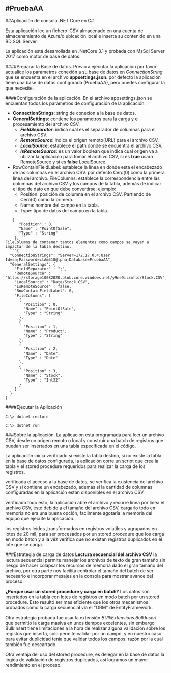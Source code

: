 #PruebaAA
-----
##Aplicación de consola .NET Core en C#

Esta aplicación lee un fichero .CSV almacenado en una cuenta de almacenamiento de Azure/o ubicación local e inserta su contenido en una BD SQL Server.

La aplicación está desarrollada en .NetCore 3.1 y probada con MsSql Server 2017 como motor de base de datos.

####Preparar la Base de datos.
Previo a ejecutar la aplicación por favor actualice los parametros conexión a su base de datos en _ConnectionString_ que se encuenta en el archivo __appsettings.json__. por defecto la aplicación tiene una base de datos configurada (PruebaAA), pero puedes configurar la que necesite.


####Configuración de la aplicación.
En el archivo appsettings.json se encuentan todos los parametros de configuración de la
aplicación.

- **ConnectionStrings**: string de conexion a la base de datos.
- **GeneralSettings**: contiene los parametros para la carga y el procesamiento del archivo CSV.
    - _**FieldSeparator**_: indica cual es el separador de columnas para el archivo CSV.
    - _**RemoteSource**_: indica el origen remoto(URL) para el archivo CSV.
    - _**LocalSource**_: establece el path donde se encuentra el archivo CSV.
    - _**IsRemoteSource**_: es un valor boolean que indica cual origen va a utilizar la aplicación para tomar el archivo CSV, si es __true__ usara RemoteSource y si es __false__ LocalSource.
- RowContainFieldLabel: establece la línea en donde esta el encabezado de las columnas en el archivo CSV. por defecto Cero(0) como la primera línea del archivo.
FileColumns: establece la correspondencia entre las columnas del archivo CSV y los campos de la tabla, además de indicar el tipo de dato en que debe convertirse.
 ejemplo:
    - Position: posición de columna en el archivo CSV. Partiendo de Cero(0) como la primera.
    - Name: nombre del campo en la tabla.
    - Type: tipo de datos del campo en la tabla.

```
   {
      "Position" : 0,
      "Name" : "PointOfSale",
      "Type" : "String"
    },```
FileColumns de contener tantos elementos como campos se vayan a impactar de la tabla destino.
  ```{
  "ConnectionStrings": "Server=172.17.0.4;User Id=sa;Password=clAm318@lpha;Database=PruebaAA",
  "GeneralSettings": {
    "FieldSeparator" : ";",
    "RemoteSource" : "https://storage10082020.blob.core.windows.net/y9ne9ilzmfld/Stock.CSV",
    "LocalSource" : "Data/Stock.CSV",
    "IsRemoteSource" : false,
    "RowContainFieldLabel": 0,
    "FileColumns": [
      {
        "Position" : 0,
        "Name" : "PointOfSale",
        "Type" : "String"
      },
      {
        "Position" : 1,
        "Name" : "Product",
        "Type" : "String"
      },
      {
        "Position" : 2,
        "Name" : "Date",
        "Type" : "Date"
      },
      {
        "Position" : 3,
        "Name" : "Stock",
        "Type" : "Int32"
      }
    ]
  }
}
```


####Ejecutar la Aplicación
```
C:\> dotnet restore
```
```
C:\> dotnet run
```

###Sobre la aplicación.
La aplicación esta programada para leer un archivo CSV, desde un origen remoto o local
y construir una batch de registros que puedan ser insertados en una tabla especificada en el código.

La aplicación inicia verificado si existe la tabla destino, si  no existe la tabla en la
base de datos configurada, la aplicación corre un script que crea la tabla y el stored procedure requeridos para realizar la carga de los registros.

verificada el acceso a la base de datos, se verifica la existencia del archivo CSV y 
si contiene un encabezado, además si la cantidad de columnas configuradas en la aplicación
estan disponibles en el archivo CSV.

verificado todo esto, la aplicación abre el archivo y recorre linea por linea el archivo CSV, esto debido a el tamaño del archivo CSV, cargarlo todo en memoria no era una buena opción, facilmente agotaría la memoria del equipo que ejecute la aplicación.

los registros leídos ,transformados en registros volatiles y agrupados en lotes de 20 mil, para ser procesados por un stored procedure que los carga en modo batch y a la véz verifica que no existan registros duplicados en el lote que se carga.

###Estrategia de carga de datos
**Lectura secuencial del archivo CSV**
la lectura secuencial permite manejar los archivos de texto de gran tamaño sin riesgo de
hacer colapsar los recursos de memoria dado el gran tamaño del archivo, por otra parte nos facilita controlar el tamaño del batch de ser necesario e incorporar mesajes en la consola para mostrar avance del proceso.
 
**¿Porque usar un stored procedure y carga en batch?**
Los datos son insertados en la tabla con lotes de registros en modo batch por un stored procedure. Esto resultó ser mas eficiente que los otros mecanismos probados como la carga secuencial via el "ORM" de EntityFramework.

Otra estrategía probada fue usar la extensión _BUlkExtensions.BulkInsert_ que permitio la carga masiva en unos tiempos excelentes, sin embargo BulkInsert tiene limitaciones a la hora de realizar alguna validación sobre los registos que inserta, solo permite validar por un campo, y en nuestro caso para evitar duplicidad tenia que validar todos los campos. razón por la cual también fue descartado. 

Otra ventaja del uso del stored procedure, es delegar en la base de datos la lógica de validación de registros duplicados, así logramos un mayor rendimiento en el proceso.

